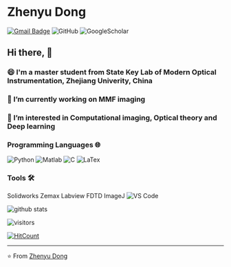# Zhenyu Dong
[![Gmail Badge](https://img.shields.io/badge/-kevinzjudzy@gmail.com-c14438?style=flat-square&logo=Gmail&logoColor=white&link=mailto:kevinzjudzy@gmail.com)](mailto:kevinzjudzy@gmail.com)  ![GitHub](https://img.shields.io/badge/-@MrDongZhenyu-181717?style=flat-square&logo=github) ![GoogleScholar](https://img.shields.io/badge/-@Zhenyu-Dong-181717?style=flat-square&logo=Google-Scholar)

## Hi there, 👋
### 😄 I'm a master student from State Key Lab of Modern Optical Instrumentation, Zhejiang Univerity, China
### 🔭 I’m currently working on MMF imaging
### 🌱 I’m interested in Computational imaging, Optical theory and Deep learning

### Programming Languages 🌐
![Python](https://img.shields.io/badge/-Python-%231572B6?style=flat-square&logo=Python&logoColor=ffffff) 
![Matlab](https://img.shields.io/badge/-Matlab-%23F05032?style=flat-square&logo=Mathworks&logoColor=ffffff) 
![C](https://img.shields.io/badge/-C-%23CC6699?style=flat-square&logo=C&logoColor=ffffff)
![LaTex](https://img.shields.io/badge/-LaTex-black?style=flat-square&logo=LaTex&logoColor=ffffff)
### Tools 🛠️
Solidworks Zemax Labview FDTD ImageJ
![VS Code](http://img.shields.io/badge/-VS%20Code-007ACC?style=flat-square&logo=visual-studio-code&logoColor=ffffff)

![github stats](https://github-readme-stats.vercel.app/api?username=MrDongZhenyu&show_icons=true)

![visitors](https://visitor-badge.glitch.me/badge?page_id=MrDongZhenyu.MrDongZhenyu) 

[![HitCount](http://hits.dwyl.com/MrDongZhenyu/MrDongZhenyu.svg)](http://hits.dwyl.com/MrDongZhenyu/MrDongZhenyu)

---

⭐️ From [Zhenyu Dong](https://github.com/MrDongZhenyu)
